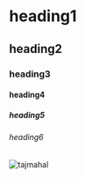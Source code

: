 # heading1
## heading2
### heading3
#### heading4
##### heading5
###### heading6


![tajmahal](C:\Users\india\Desktop\first\website)
